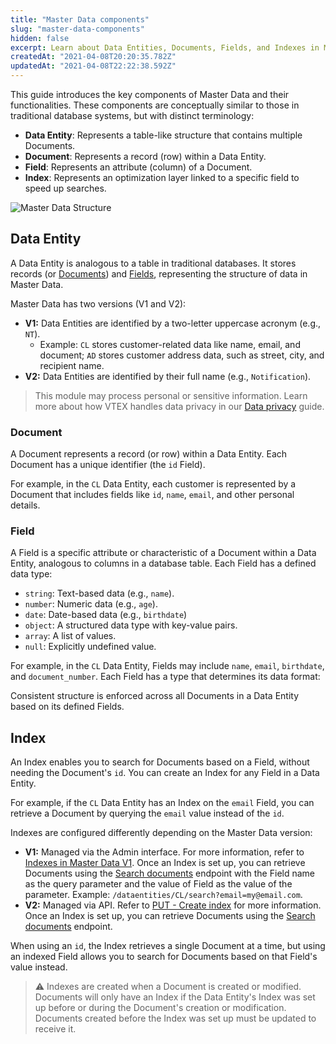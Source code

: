 ```yaml
---
title: "Master Data components"
slug: "master-data-components"
hidden: false
excerpt: Learn about Data Entities, Documents, Fields, and Indexes in Master Data, and how these components work together to structure and optimize data for efficient querying.
createdAt: "2021-04-08T20:20:35.782Z"
updatedAt: "2021-04-08T22:22:38.592Z"
---
```


This guide introduces the key components of Master Data and their functionalities. These components are conceptually similar to those in traditional database systems, but with distinct terminology:  

- **Data Entity**: Represents a table-like structure that contains multiple Documents.
- **Document**: Represents a record (row) within a Data Entity.
- **Field**: Represents an attribute (column) of a Document.
- **Index**: Represents an optimization layer linked to a specific field to speed up searches.

![Master Data Structure](https://cdn.jsdelivr.net/gh/vtexdocs/dev-portal-content@main/images/master-data-components.jpg)

## Data Entity

A Data Entity is analogous to a table in traditional databases. It stores records (or [Documents](#document)) and [Fields](#field), representing the structure of data in Master Data.

Master Data has two versions (V1 and V2):

- **V1:** Data Entities are identified by a two-letter uppercase acronym (e.g., `NT`).
  - Example: `CL` stores customer-related data like name, email, and document; `AD` stores customer address data, such as street, city, and recipient name.
- **V2:** Data Entities are identified by their full name (e.g., `Notification`).

> This module may process personal or sensitive information. Learn more about how VTEX handles data privacy in our [Data privacy](https://developers.vtex.com/docs/guides/data-privacy) guide.

### Document

A Document represents a record (or row) within a Data Entity. Each Document has a unique identifier (the `id` Field).

For example, in the `CL` Data Entity, each customer is represented by a Document that includes fields like `id`, `name`, `email`, and other personal details.

### Field

A Field is a specific attribute or characteristic of a Document within a Data Entity, analogous to columns in a database table. Each Field has a defined data type:  

- `string`: Text-based data (e.g., `name`).
- `number`: Numeric data (e.g., `age`).
- `date`: Date-based data (e.g., `birthdate`)
- `object`: A structured data type with key-value pairs.
- `array`: A list of values.
- `null`: Explicitly undefined value.

For example, in the `CL` Data Entity, Fields may include `name`, `email`, `birthdate`, and `document_number`. Each Field has a type that determines its data format:

Consistent structure is enforced across all Documents in a Data Entity based on its defined Fields.

## Index

An Index enables you to search for Documents based on a Field, without needing the Document's `id`. You can create an Index for any Field in a Data Entity.

For example, if the `CL` Data Entity has an Index on the `email` Field, you can retrieve a Document by querying the `email` value instead of the `id`.

Indexes are configured differently depending on the Master Data version:

- **V1:** Managed via the Admin interface. For more information, refer to [Indexes in Master Data V1](https://help.vtex.com/en/tutorial/setting-up-an-index-on-master-data--tutorials_785). Once an Index is set up, you can retrieve Documents using the [Search documents](https://developers.vtex.com/docs/api-reference/masterdata-api#get-/api/dataentities/-acronym-/search) endpoint with the Field name as the query parameter and the value of Field as the value of the parameter. Example: `/dataentities/CL/search?email=my@email.com`.
- **V2:** Managed via API. Refer to [PUT - Create index](https://developers.vtex.com/docs/api-reference/master-data-api-v2#put-/api/dataentities/-dataEntityName-/indices) for more information. Once an Index is set up, you can retrieve Documents using the [Search documents](https://developers.vtex.com/docs/api-reference/master-data-api-v2#get-/api/dataentities/-dataEntityName-/search) endpoint.

When using an `id`, the Index retrieves a single Document at a time, but using an indexed Field allows you to search for Documents based on that Field's value instead.

>⚠️ Indexes are created when a Document is created or modified. Documents will only have an Index if the Data Entity's Index was set up before or during the Document's creation or modification. Documents created before the Index was set up must be updated to receive it.
